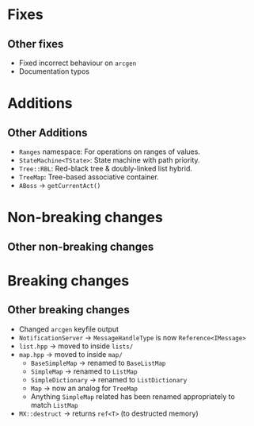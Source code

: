 # Fixes

## Other fixes

- Fixed incorrect behaviour on `arcgen`
- Documentation typos

# Additions

## Other Additions

- `Ranges` namespace: For operations on ranges of values.
- `StateMachine<TState>`: State machine with path priority.
- `Tree::RBL`: Red-black tree & doubly-linked list hybrid.
- `TreeMap`: Tree-based associative container.
- `ABoss` → `getCurrentAct()`

# Non-breaking changes

## Other non-breaking changes

# Breaking changes

## Other breaking changes

- Changed `arcgen` keyfile output
- `NotificationServer` → `MessageHandleType` is now `Reference<IMessage>`
- `list.hpp` → moved to inside `lists/`
- `map.hpp` → moved to inside `map/`
	- `BaseSimpleMap` → renamed to `BaseListMap`
	- `SimpleMap` → renamed to `ListMap`
	- `SimpleDictionary` → renamed to `ListDictionary`
	- `Map` → now an analog for `TreeMap`
	- Anything `SimpleMap` related has been renamed appropriately to match `ListMap`
- `MX::destruct` → returns `ref<T>` (to destructed memory)
